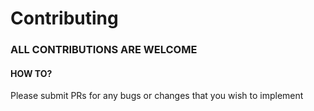 # Contributing

### ALL CONTRIBUTIONS ARE WELCOME

#### HOW TO?

Please submit PRs for any bugs or changes that you wish to implement
